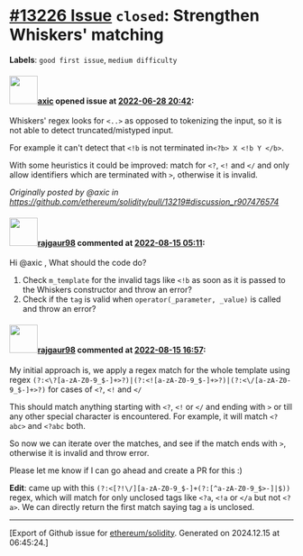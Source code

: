 # [\#13226 Issue](https://github.com/ethereum/solidity/issues/13226) `closed`: Strengthen Whiskers' matching
**Labels**: `good first issue`, `medium difficulty`


#### <img src="https://avatars.githubusercontent.com/u/20340?v=4" width="50">[axic](https://github.com/axic) opened issue at [2022-06-28 20:42](https://github.com/ethereum/solidity/issues/13226):

Whiskers' regex looks for `<..>` as opposed to tokenizing the input, so it is not able to detect truncated/mistyped input.

For example it can't detect that `<!b` is not terminated in`<?b> X <!b Y </b>`.

With some heuristics it could be improved: match for `<?`, `<!` and `</` and only allow identifiers which are terminated with `>`, otherwise it is invalid.

_Originally posted by @axic in https://github.com/ethereum/solidity/pull/13219#discussion_r907476574_

#### <img src="https://avatars.githubusercontent.com/u/52281264?u=e5e2459bafa801ab2639aea89f476377ed0f6bfe&v=4" width="50">[rajgaur98](https://github.com/rajgaur98) commented at [2022-08-15 05:11](https://github.com/ethereum/solidity/issues/13226#issuecomment-1214624792):

Hi @axic ,
What should the code do?
1) Check `m_template` for the invalid tags like `<!b` as soon as it is passed to the Whiskers constructor and throw an error?
2) Check if the `tag` is valid when `operator(_parameter, _value)` is called and throw an error?

#### <img src="https://avatars.githubusercontent.com/u/52281264?u=e5e2459bafa801ab2639aea89f476377ed0f6bfe&v=4" width="50">[rajgaur98](https://github.com/rajgaur98) commented at [2022-08-15 16:57](https://github.com/ethereum/solidity/issues/13226#issuecomment-1215373980):

My initial approach is, we apply a regex match for the whole template using regex
```(?:<\?[a-zA-Z0-9_$-]+>?)|(?:<![a-zA-Z0-9_$-]+>?)|(?:<\/[a-zA-Z0-9_$-]+>?)```
 for cases of `<?`, `<!` and `</`

This should match anything starting with `<?`, `<!` or `</` and ending with `>` or till any other special character is encountered.
For example, it will match `<?abc>` and `<?abc` both.

So now we can iterate over the matches, and see if the match ends with `>`, otherwise it is invalid and throw error.

Please let me know if I can go ahead and create a PR for this :)

**Edit**: came up with this `(?:<[?!\/][a-zA-Z0-9_$-]+(?:[^a-zA-Z0-9_$>-]|$))` regex, which will match for only unclosed tags like `<?a`, `<!a` or `</a` but not `<?a>`. We can directly return the first match saying tag `a` is unclosed.


-------------------------------------------------------------------------------



[Export of Github issue for [ethereum/solidity](https://github.com/ethereum/solidity). Generated on 2024.12.15 at 06:45:24.]
